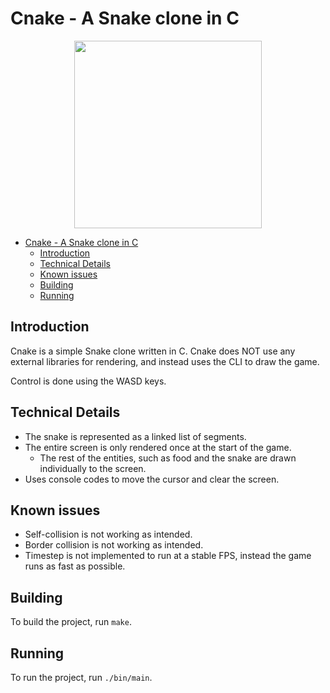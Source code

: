 # Cnake - A Snake clone in C

<div align="center">
<img src=https://github.com/incub4t0r/c_snake/blob/master/img/c_snake.png width=300>
</div>

- [Cnake - A Snake clone in C](#cnake---a-snake-clone-in-c)
  - [Introduction](#introduction)
  - [Technical Details](#technical-details)
  - [Known issues](#known-issues)
  - [Building](#building)
  - [Running](#running)

## Introduction

Cnake is a simple Snake clone written in C. Cnake does NOT use any external libraries for rendering, and instead uses the CLI to draw the game. 

Control is done using the WASD keys.

## Technical Details

- The snake is represented as a linked list of segments. 
- The entire screen is only rendered once at the start of the game.
  - The rest of the entities, such as food and the snake are drawn individually to the screen.
- Uses console codes to move the cursor and clear the screen.

## Known issues

- Self-collision is not working as intended.
- Border collision is not working as intended.
- Timestep is not implemented to run at a stable FPS, instead the game runs as fast as possible.

## Building

To build the project, run `make`.

## Running

To run the project, run `./bin/main`.

